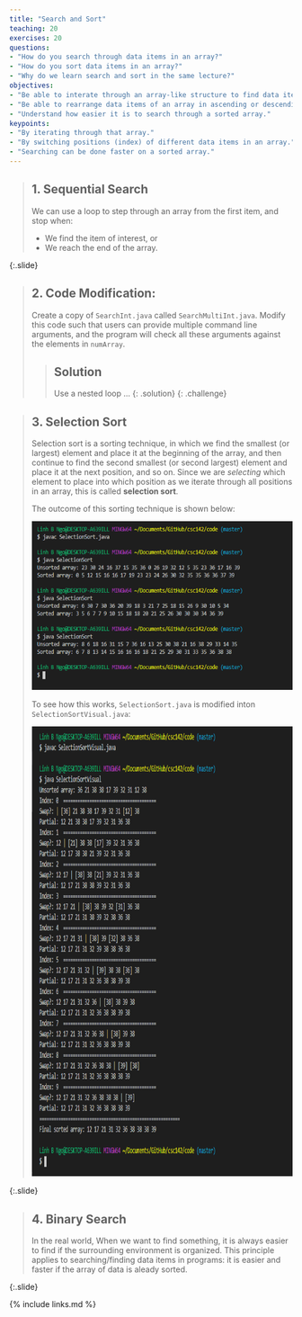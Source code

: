 ```yaml
---
title: "Search and Sort"
teaching: 20
exercises: 20
questions:
- "How do you search through data items in an array?"
- "How do you sort data items in an array?"
- "Why do we learn search and sort in the same lecture?"
objectives:
- "Be able to interate through an array-like structure to find data items."
- "Be able to rearrange data items of an array in ascending or descending orders."
- "Understand how easier it is to search through a sorted array."
keypoints:
- "By iterating through that array."
- "By switching positions (index) of different data items in an array."
- "Searching can be done faster on a sorted array."
---
```


> ## 1. Sequential Search
>
> We can use a loop to step through an array from the first item, and stop when:
> - We find the item of interest, or
> - We reach the end of the array. 
> 
> <script src="https://gist.github.com/linhbngo/d4dcf56c9d764b7f444e1452fcddc045.js?file=SearchInt.java"></script>
{:.slide}

> ## 2. Code Modification:
> 
> Create a copy of `SearchInt.java` called `SearchMultiInt.java`. Modify this code such 
> that users can provide multiple command line arguments, 
> and the program will check all these arguments against the elements in `numArray`.
>
> > ## Solution
> >  Use a nested loop ...
> {: .solution}
{: .challenge}

> ##  3. Selection Sort 
> 
> Selection sort is a sorting technique, in which we find the smallest (or largest) element
> and place it at the beginning of the array, and then continue to find the second smallest
> (or second largest) element and place it at the next position, and so on. Since we are 
> *selecting* which element to place into which position as we iterate through all positions
> in an array, this is called **selection sort**.
>
> <script src="https://gist.github.com/linhbngo/d4dcf56c9d764b7f444e1452fcddc045.js?file=SelectionSort.java"></script>
>
> The outcome of this sorting technique is shown below:
> 
> <img src="../fig/arrays-04/SelectionSort.PNG" alt="Compile and Run SelectionSort.java" style="height:300px">
> 
> To see how this works, `SelectionSort.java` is modified inton `SelectionSortVisual.java`:
> 
> <script src="https://gist.github.com/linhbngo/d4dcf56c9d764b7f444e1452fcddc045.js?file=SelectionSortVisual.java"></script>
> 
> <img src="../fig/arrays-04/SelectionSortVisual.PNG" alt="Compile and Run SelectionSortVisual.java" style="height:800px">
>
{:.slide}

> ## 4. Binary Search
> 
> In the real world, When we want to find something, it is always easier to find if the 
> surrounding environment is organized. This principle applies to searching/finding data
> items in programs: it is easier and faster if the array of data is aleady sorted. 
>
> <script src="https://gist.github.com/linhbngo/d4dcf56c9d764b7f444e1452fcddc045.js?file=BinarySearch.java"></script>
>
{:.slide}

{% include links.md %}
